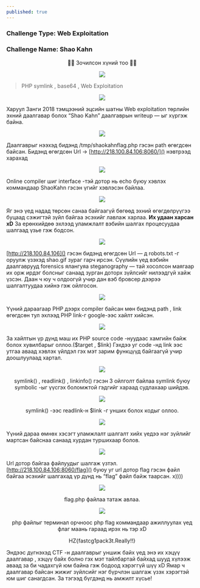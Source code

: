 ```yaml
---
published: true
---
```

### Challenge Type: Web Exploitation
### Challenge Name: Shao Kahn

<p align="center">
🐱‍💻 Зочилсон хүний тоо 🐱‍💻 
</p>
<p align="center">
  <img src="https://profile-counter.glitch.me/{2021-10-02-Haruul-Zangi-2018-final-round-Web-PHP}/count.svg">
</p>

> PHP symlink , base64 , Web Exploitation

<p align="center">

<img src="https://raw.githubusercontent.com/fg0d/fg0d.github.io/master/photos/hz-2018/hz-18-final-round-1.png">

</p>
Харуул Занги 2018 тэмцээний эцсийн шатны Web exploitation төрлийн эхний даалгавар болох “Shao Kahn” даалгаврын writeup — ыг хүргэж байна.

<p align="center">
<img src="https://raw.githubusercontent.com/fg0d/fg0d.github.io/master/photos/hz-2018/hz-18-final-round-2.png">
</p>

Даалгаврыг нээхэд бидэнд /tmp/shaokahnflag.php гэсэн path өгөгдсөн байсан. Бидэнд өгөгдсөн Url → [http://218.100.84.106:8060/]() нэвтрээд харахад

<p align="center">
<img src="https://raw.githubusercontent.com/fg0d/fg0d.github.io/master/photos/hz-2018/hz-18-final-round-3.png">
</p>

Online compiler шиг interface -тэй дотор нь echo буюу хэвлэх коммандаар ShaoKahn гэсэн үгийг хэвлэсэн байлаа.

<p align="center">
<img src="https://raw.githubusercontent.com/fg0d/fg0d.github.io/master/photos/hz-2018/hz-18-final-round-4.png">
</p>

Яг энэ үед надад төрсөн санаа байгаагүй бөгөөд эхний өгөгдөлрүүгээ буцаад сэжигтэй зүйл байгаа эсэхийг лавлаж харлаа. **Их удаан харсан xD** За ерөнхийдөө эхлээд уламжлалт вэбийн шалгах процесуудаа шалгаад үзье гэж бодсон.

<p align="center">
<img src="https://raw.githubusercontent.com/fg0d/fg0d.github.io/master/photos/hz-2018/hz-18-final-round-5.png">
</p>

[http://218.100.84.106]() гэсэн бидэнд өгөгдсөн Url — д robots.txt -г оруулж үзэхэд shao.gif зураг гарч ирсэн. Сүүлийн үед вэбийн даалгаврууд forensics ялангуяа steganography — тай хосолсон маягаар их орж ирдэг болсныг санаад зурган доторх зүйлсийг нилээдгүй хайж үзсэн. Даан ч юу ч олдоогүй учир дан вэб бровсер дээрээ шалгалтуудаа хийнэ гэж ойлгосон.

<p align="center">
<img src="https://raw.githubusercontent.com/fg0d/fg0d.github.io/master/photos/hz-2018/hz-18-final-round-6.png">
</p>

Үүний дараагаар PHP дээрх compiler байсан мөн бидэнд path , link өгөгдсөн тул эхлээд PHP link-г google-ээс хайлт хийсэн.

<p align="center">
<img src="https://raw.githubusercontent.com/fg0d/fg0d.github.io/master/photos/hz-2018/hz-18-final-round-7.png">
</p>

За хайлтын үр дүнд маш их PHP source code -нуудаас хамгийн байж болох хувилбарыг оллоо.($target , $link) Гэхдээ уг code -нд link ээс утгаа аваад хэвлэх үйлдэл гэх мэт зарим функцүүд байгаагүй учир доошлуулаад хартал.

<p align="center">
<img src="https://raw.githubusercontent.com/fg0d/fg0d.github.io/master/photos/hz-2018/hz-18-final-round-8.png">
</p>
<p align="center">
symlink() , readlink() , linkinfo() гэсэн 3 ойлголт байлаа symlink буюу symbolic -ыг үүсгэх боломжтой гэдгийг хараад судлахаар шийдэв.
</p>
<p align="center">
<img src="https://raw.githubusercontent.com/fg0d/fg0d.github.io/master/photos/hz-2018/hz-18-final-round-9.png">
</p>
<p align="center">
symlink() -ээс readlink-н $link -г унших болох кодыг оллоо.
</p>
<p align="center">
<img src="https://raw.githubusercontent.com/fg0d/fg0d.github.io/master/photos/hz-2018/hz-18-final-round-10.jpeg">
</p>

Үүний дараа өмнөх хэсэгт уламжлалт шалгалт хийх үедээ нэг зүйлийг мартсан байснаа санаад хурдан туршихаар болов.

<p align="center">
<img src="https://raw.githubusercontent.com/fg0d/fg0d.github.io/master/photos/hz-2018/hz-18-final-round-11.png">
</p>

Url дотор байгаа файлуудыг шалгаж үзтэл. [http://218.100.84.106:8060/flag]() буюу уг url дотор flag гэсэн файл байгаа эсэхийг шалгахад үр дүнд нь “flag” файл байж таарсан. x))))

<p align="center">
<img src="https://raw.githubusercontent.com/fg0d/fg0d.github.io/master/photos/hz-2018/hz-18-final-round-12.png">
</p>

<p align="center">
flag.php файлаа татаж авлаа.
</p>
  
<p align="center">
<img src="https://raw.githubusercontent.com/fg0d/fg0d.github.io/master/photos/hz-2018/hz-18-final-round-13.png">
</p>
<p align="center">
php файлыг терминал орчноос php flag коммандаар ажиллуулах үед флаг маань гараад ирэх нь тэр xD
</p>
<p align="center">
HZ{fastcg1pack3t.Really!!}
</p>

Эндээс дүгнэхэд CTF -н даалгаврыг уншиж байх үед энэ их хэцүү даалгавар , хэцүү байх болно гэх мэт тайлбартай байхад шууд хүлээж аваад за би чадахгүй юм байна гэж бодоод хэрэггүй шүү xD Ямар ч даалгавар байсан жижиг зүйлсийг нэг бүрчлэн шалгаж үзэх хэрэгтэй юм шиг санагдсан. За тэгээд бүгдэнд нь амжилт хүсье!
